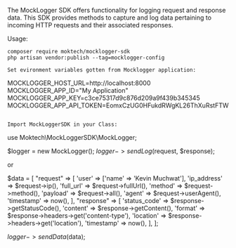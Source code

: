 The MockLogger SDK offers functionality for logging request and response data. This SDK provides methods to capture and log data pertaining to incoming HTTP requests and their associated responses.
 
Usage:
```
composer require moktech/mocklogger-sdk
php artisan vendor:publish --tag=mocklogger-config

Set evironment variables gotten from Mocklogger application:

```
MOCKLOGGER_HOST_URL=http://localhost:8000
MOCKLOGGER_APP_ID="My Application"
MOCKLOGGER_APP_KEY=c3ce75317d9c876d209a9f439b345345
MOCKLOGGER_APP_API_TOKEN=EomxCzUG0HFukdRWgKL26ThXuRstFTW
```

Import MockLoggerSDK in your Class:

```
use Moktech\MockLoggerSDK\MockLogger;

$logger = new MockLogger();
$logger->sendLog($request, $response);

or

$data = [
    "request" => [
        'user' => ['name' => 'Kevin Muchwat'],
        'ip_address' => $request->ip(),
        'full_url' => $request->fullUrl(),
        'method' => $request->method(),
        'payload' => $request->all(),
        'agent' => $request->userAgent(),
        'timestamp' => now(),
    ],
    "response" => [
        'status_code' => $response->getStatusCode(),
        'content' => $response->getContent(),
        'format' => $response->headers->get('content-type'),
        'location' => $response->headers->get('location'),
        'timestamp' => now(),
    ],
];

$logger->sendData($data);
```